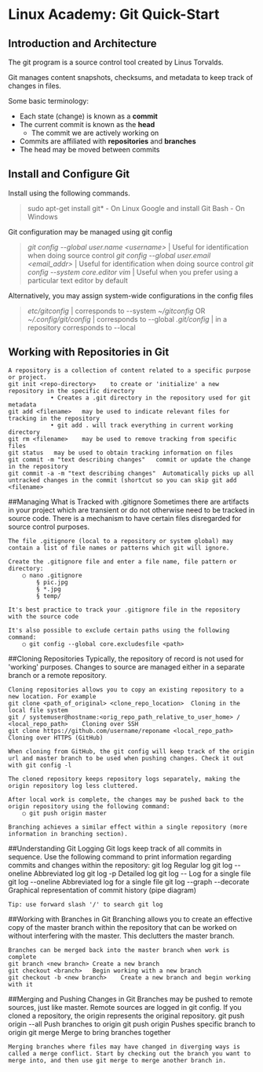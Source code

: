 # Linux Academy: Git Quick-Start

## Introduction and Architecture
The git program is a source control tool created by Linus Torvalds.
	
Git manages content snapshots, checksums, and metadata to keep track of changes in files.
	
Some basic terminology:
- Each state (change) is known as a **commit**
- The current commit is known as the **head** 
	- The commit we are actively working on
- Commits are affiliated with **repositories** and **branches**
- The head may be moved between commits
	
	


## Install and Configure Git
Install using the following commands.
>sudo apt-get install git*	- On Linux
Google and install Git Bash -	On Windows

Git configuration may be managed using git config
> *git config --global user.name \<username>*	| Useful for identification when doing source control
*git config --global user.email <email_addr>* |	Useful for identification when doing source control
*git config --system core.editor vim* | Useful when you prefer using a particular text editor by default

Alternatively, you may assign system-wide configurations in the config files
>*etc/gitconfig* | corresponds to --system
*~/gitconfig* OR *~/.config/git/config* | corresponds to --global
*.git/config* | in a repository corresponds to --local


## Working with Repositories in Git
	A repository is a collection of content related to a specific purpose or project.
	git init <repo-directory>	 to create or 'initialize' a new repository in the specific directory
		        • Creates a .git directory in the repository used for git metadata
	git add <filename>	 may be used to indicate relevant files for tracking in the repository
		        • git add . will track everything in current working directory
	git rm <filename>	 may be used to remove tracking from specific files
	git status	 may be used to obtain tracking information on files
	git commit -m "text describing changes"	  commit or update the change in the repository
	git commit -a -m "text describing changes"	Automatically picks up all untracked changes in the commit (shortcut so you can skip git add <filename>


##Managing What is Tracked with .gitignore
	Sometimes there are artifacts in your project which are transient or do not otherwise need to be tracked in source code. There is a mechanism to have certain files disregarded for source control purposes.
	
	The file .gitignore (local to a repository or system global) may contain a list of file names or patterns which git will ignore.
	
	Create the .gitignore file and enter a file name, file pattern or directory:
		○ nano .gitignore
			§ pic.jpg
			§ *.jpg
			§ temp/
	
	It's best practice to track your .gitignore file in the repository with the source code
	
	It's also possible to exclude certain paths using the following command:
		○ git config --global core.excludesfile <path>


##Cloning Repositories
	Typically, the repository of record is not used for 'working' purposes. Changes to source are managed either in a separate branch or a remote repository.
	
	Cloning repositories allows you to copy an existing repository to a new location. For example
	git clone <path_of_original> <clone_repo_location>	Cloning in the local file system
	git / systemuser@hostname:<orig_repo_path_relative_to_user_home> / <local_repo_path>	Cloning over SSH
	git clone https://github.com/username/reponame <local_repo_path>	Cloning over HTTPS (GitHub)
	
	When cloning from GitHub, the git config will keep track of the origin url and master branch to be used when pushing changes. Check it out with git config -l
	
	The cloned repository keeps repository logs separately, making the origin repository log less cluttered.
	
	After local work is complete, the changes may be pushed back to the origin repository using the following command:
		○ git push origin master
	
	Branching achieves a similar effect within a single repository (more information in branching section).


##Understanding Git Logging
	Git logs keep track of all commits in sequence. Use the following command to print information regarding commits and changes within the repository:
	git log	Regular log
	git log --oneline	Abbreviated log
	git log -p	Detailed log
	git log -- <filename>	Log for a single file
	git log --oneline <filename>	Abbreviated log for a single file
	git log --graph --decorate	Graphical representation of commit history (pipe diagram)

	Tip: use forward slash '/' to search git log

##Working with Branches in Git
	Branching allows you to create an effective copy of the master branch within the repository that can be worked on without interfering with the master. This declutters the master branch.
	
	Branches can be merged back into the master branch when work is complete
	git branch <new branch>	Create a new branch
	git checkout <branch>	Begin working with a new branch
	git checkout -b <new branch>	Create a new branch and begin working with it


##Merging and Pushing Changes in Git
	Branches may be pushed to remote sources, just like master. Remote sources are logged in git config. If you cloned a repository, the origin represents the original repository.
	git push origin --all	Push branches to origin
	git push origin <branch>	Pushes specific branch to origin
	git merge <target branch>	Merge to bring branches together

	Merging branches where files may have changed in diverging ways is called a merge conflict. Start by checking out the branch you want to merge into, and then use git merge to merge another branch in.
<!--stackedit_data:
eyJoaXN0b3J5IjpbLTEwOTM3MjIwNTldfQ==
-->